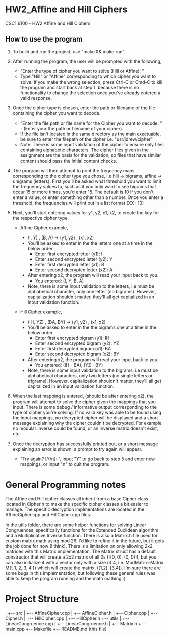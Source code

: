 # HW2_Affine and Hill Ciphers
CSC1 6100 - HW2 Affine and Hill Ciphers.

## How to use the program
1. To build and run the project, use "make && make run".

2. After running the program, the user will be prompted with the following,
    - "Enter the type of cipher you want to solve (Hill or Affine): "
     - Type "Hill" or "Affine" corresponding to which cipher you want to solve. If you make the wrong selection, press Ctrl-C or Cmd-C to kill the program and start back at step 1. because there is no functionality to change the selection once you've already entered a valid response.

3. Once the cipher type is chosen, enter the path or filename of the file containing the cipher you want to decode.
    - "Enter the file path or file name for the Cipher you want to decode: " - (Enter your the path or filename of your cipher).
    - If the file isn't located in the same directory as the main exectuable, be sure to enter the filepath of the cipher i.e. "usr/jdrew/cipher"
    *  Note: There is some input validation of the cipher to ensure only files containing 
    alphabetic characters. The cipher files given in the assignment are the basis 
    for the validation, so files that have similar content should pass the initial content checks.

4. The program will then attempt to print the frequency maps corresponding to the cipher type you chose, i.e hill -> bigrams, affine -> unigrams (letters). First you'll be asked what threshold you want to limit the frequency values to, such as if you only want to see bigrams that occur 15 or more times, you'd enter 15. The default is 10 if you don't enter a value, or enter something other than a number. Once you enter a threshold, the frequencies will print out in a list format (XX : 10)

5. Next, you'll start entering values for y1, y2, x1, x2, to create the key for the respective cipher type.
    - Affine Cipher example,
        - (I, Y) , (B, A) -> (y1, y2) , (x1, x2)
        * You'll be asked to enter in the the letters one at a time in the below order
            - Enter first encrypted letter (y1): I
            - Enter second encrypted letter (y2): Y
            - Enter first decrypted letter (x1): B
            - Enter second decrypted letter (x2): A
        * After entering x2, the program will read your input back to you.
            - You entered: (I, Y, B, A)
        * Note, there is some input validation to the letters, i.e must be alphabetical character, only one letter (no bigrams). However, capitalization shouldn't matter, they'll all get capitalized in an input validation function.
    
     - Hill Cipher example,
        - (IH, YZ) , (BA, BY) -> (y1, y2) , (x1, x2)
        * You'll be asked to enter in the the bigrams one at a time in the below order
            - Enter first encrypted bigram (y1): IH
            - Enter second encrypted bigram (y2): YZ
            - Enter first decrypted bigram (x1): BA
            - Enter second decrypted bigram (x2): BY
        * After entering x2, the program will read your input back to you.
            - You entered: (IH - BA), (YZ - BY)
        * Note, there is some input validation to the bigrams, i.e must be alphabetical characters, only two letters (no single letters or trigrams). However, capitalization shouldn't matter, they'll all get capitalized in an input validation function.

6. When the last mapping is entered, (should be after entering x2), the program will attempt to solve the cipher given the mappings that you input. There is some debug / informative output corresponding to the type of cipher you're solving. If no valid key was able to be found using the input mappings, no decrypted cipher will be displayed and a short message explaining why the cipher couldn't be decrypted. For example, no modular inverse could be found, or an inverse matrix doesn't exist, etc.

7. Once the decryption has successfully printed out, or a short message explaining an error is shown, a prompt to try again will appear.
    - "Try again? [Y/n]: ", input "Y" to go back to step 5 and enter new mappings, or input "n" to quit the program.

# General Programming notes
The Affine and Hill cipher classes all inherit from a base Cipher class located in Cipher.h to make the specific cipher classes a bit easier to manage. The specific decryption implmentations are located in the AffineCipher.cpp and HillCipher.cpp files.

In the utils folder, there are some helper functions for solving Linear Congruences, specifically functions for the Extended Euclidean algorithm and a Multiplicative Inverse function. There is also a Matrix.h file used for custom matrix math using mod 26. I'd like to refine it in the future, but it gets the job done for now (I think). There is a limitation on only allowing 2x2 matrices with this Matrix implementation. The Matrix struct has a default constructor that will create a 2x2 matrix of all 0s ([(0, 0), (0, 0)]), but you can also initialize it with a vector<int> only with a size of 4, i.e. ModMatrix::Matrix<int> M({ 1, 2, 3, 4 }) which will create the matrix, ([1,2], [3,4]). I'm sure there are some bugs in this implementation, but following these general rules was able to keep the program running and the math mathing :)

 # Project Structure

.
+-- src
|   +-- AffineCipher.cpp
|   +-- AffineCipher.h
|   +-- Cipher.cpp 
|   +-- Cipher.h
|   +-- HillCipher.cpp
|   +-- HillCipher.h
+-- utils
|   +-- LinearCongruence.cpp
|   +-- LinearCongruence.h
|   +-- Matrix.h
+-- main.cpp
+-- Makefile
+-- README.md (this file)
